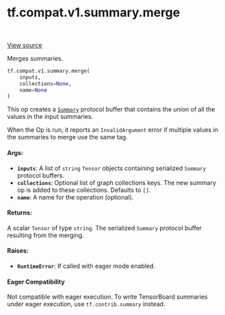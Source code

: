 <div itemscope itemtype="http://developers.google.com/ReferenceObject">
<meta itemprop="name" content="tf.compat.v1.summary.merge" />
<meta itemprop="path" content="Stable" />
</div>

# tf.compat.v1.summary.merge

<!-- Insert buttons and diff -->

<table class="tfo-notebook-buttons tfo-api" align="left">
</table>

<a target="_blank" href="/code/stable/tensorflow/python/summary/summary.py">View source</a>



Merges summaries.

``` python
tf.compat.v1.summary.merge(
    inputs,
    collections=None,
    name=None
)
```



<!-- Placeholder for "Used in" -->

This op creates a
[`Summary`](https://www.tensorflow.org/code/tensorflow/core/framework/summary.proto)
protocol buffer that contains the union of all the values in the input
summaries.

When the Op is run, it reports an `InvalidArgument` error if multiple values
in the summaries to merge use the same tag.

#### Args:


* <b>`inputs`</b>: A list of `string` `Tensor` objects containing serialized `Summary`
  protocol buffers.
* <b>`collections`</b>: Optional list of graph collections keys. The new summary op is
  added to these collections. Defaults to `[]`.
* <b>`name`</b>: A name for the operation (optional).


#### Returns:

A scalar `Tensor` of type `string`. The serialized `Summary` protocol
buffer resulting from the merging.



#### Raises:


* <b>`RuntimeError`</b>: If called with eager mode enabled.



#### Eager Compatibility
Not compatible with eager execution. To write TensorBoard
summaries under eager execution, use `tf.contrib.summary` instead.



